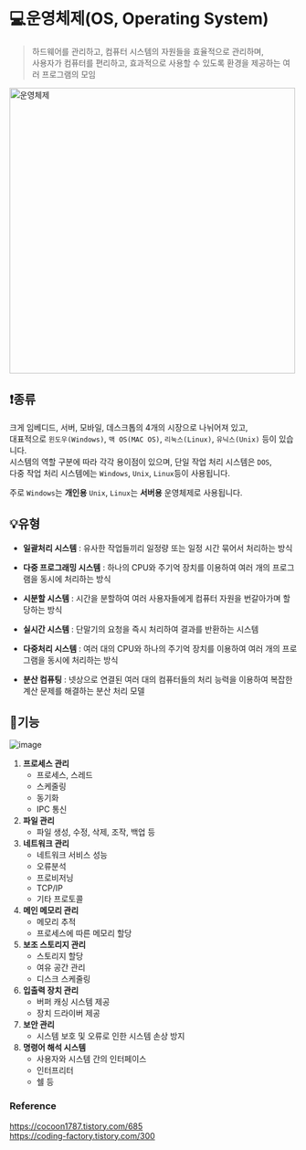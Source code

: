 # 💻운영체제(OS, Operating System)

> 하드웨어를 관리하고, 컴퓨터 시스템의 자원들을 효율적으로 관리하며,  
사용자가 컴퓨터를 편리하고, 효과적으로 사용할 수 있도록 환경을 제공하는 여러 프로그램의 모임

<img width="500" alt="운영체제" src="https://user-images.githubusercontent.com/37105602/222700543-5a7f0dd7-d151-4bf9-abab-0199914c3d1d.png">

## :exclamation:종류
크게 임베디드, 서버, 모바일, 데스크톱의 4개의 시장으로 나뉘어져 있고,  
대표적으로 `윈도우(Windows)`, `맥 OS(MAC OS)`, `리눅스(Linux)`, `유닉스(Unix)` 등이 있습니다.  
시스템의 역할 구분에 따라 각각 용이점이 있으며, 단일 작업 처리 시스템은 `DOS`,  
다중 작업 처리 시스템에는 `Windows`, `Unix`, `Linux`등이 사용됩니다.

주로 `Windows`는 **개인용** `Unix`, `Linux`는 **서버용** 운영체제로 사용됩니다.

## 💡유형
- **일괄처리 시스템** : 유사한 작업들끼리 일정량 또는 일정 시간 묶어서 처리하는 방식

- **다중 프로그래밍 시스템** : 하나의 CPU와 주기억 장치를 이용하여 여러 개의 프로그램을 동시에 처리하는 방식

- **시분할 시스템** : 시간을 분할하여 여러 사용자들에게 컴퓨터 자원을 번갈아가며 할당하는 방식

- **실시간 시스템** : 단말기의 요청을 즉시 처리하여 결과를 반환하는 시스템

- **다중처리 시스템** : 여러 대의 CPU와 하나의 주기억 장치를 이용하여 여러 개의 프로그램을 동시에 처리하는 방식

- **분산 컴퓨팅** : 넷상으로 연결된 여러 대의 컴퓨터들의 처리 능력을 이용하여 복잡한 계산 문제를 해결하는 분산 처리 모델


## 🔨기능
![image](https://user-images.githubusercontent.com/37105602/222691082-cfb47d73-4e68-4bcb-97f7-6cba5e6f4227.png)

1. **프로세스 관리**
    - 프로세스, 스레드
    - 스케줄링
    - 동기화
    - IPC 통신
2. **파일 관리**
    - 파일 생성, 수정, 삭제, 조작, 백업 등
3. **네트워크 관리**
    - 네트워크 서비스 성능
    - 오류분석
    - 프로비저닝
    - TCP/IP
    - 기타 프로토콜
4. **메인 메모리 관리**
    - 메모리 추적
    - 프로세스에 따른 메모리 할당
5. **보조 스토리지 관리**
    - 스토리지 할당
    - 여유 공간 관리
    - 디스크 스케줄링
6. **입출력 장치 관리**
    - 버퍼 캐싱 시스템 제공
    - 장치 드라이버 제공
7. **보안 관리**
    - 시스템 보호 및 오류로 인한 시스템 손상 방지
8. **명령어 해석 시스템**
    - 사용자와 시스템 간의 인터페이스
    - 인터프리터
    - 쉘 등

### Reference
https://cocoon1787.tistory.com/685  
https://coding-factory.tistory.com/300